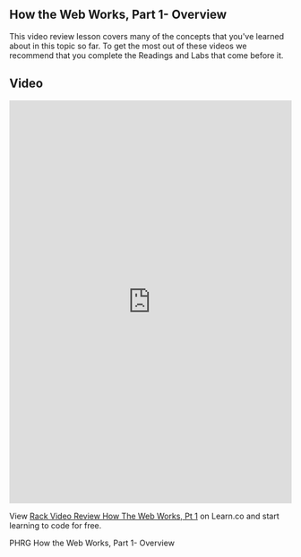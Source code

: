 ## How the Web Works, Part 1- Overview

This video review lesson covers many of the concepts that you've learned about in this topic so far. To get the most out of these videos we recommend that you complete the Readings and Labs that come before it. 

## Video
<iframe width="100%" height="720" src="https://www.youtube.com/embed/gI9wqEDPiY0?rel=0&amp;showinfo=0" frameborder="0" allowfullscreen></iframe>

<p class='util--hide'>View <a href='https://learn.co/lessons/rack-video-review-how-the-web-works-pt-1'>Rack Video Review How The Web Works, Pt 1</a> on Learn.co and start learning to code for free.</p>
<p data-visibility='hidden'>PHRG How the Web Works, Part 1- Overview</p>